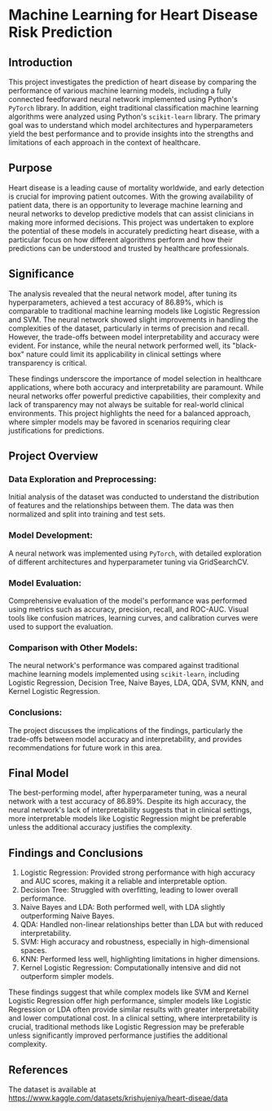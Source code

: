 # Machine Learning for Heart Disease Risk Prediction

## Introduction
This project investigates the prediction of heart disease by comparing the performance of various machine learning models, including a fully connected feedforward neural network implemented using Python's `PyTorch` library. In addition, eight traditional classification machine learning algorithms were analyzed using Python's `scikit-learn` library. The primary goal was to understand which model architectures and hyperparameters yield the best performance and to provide insights into the strengths and limitations of each approach in the context of healthcare.

## Purpose
Heart disease is a leading cause of mortality worldwide, and early detection is crucial for improving patient outcomes. With the growing availability of patient data, there is an opportunity to leverage machine learning and neural networks to develop predictive models that can assist clinicians in making more informed decisions. This project was undertaken to explore the potential of these models in accurately predicting heart disease, with a particular focus on how different algorithms perform and how their predictions can be understood and trusted by healthcare professionals.

## Significance
The analysis revealed that the neural network model, after tuning its hyperparameters, achieved a test accuracy of 86.89%, which is comparable to traditional machine learning models like Logistic Regression and SVM. The neural network showed slight improvements in handling the complexities of the dataset, particularly in terms of precision and recall. However, the trade-offs between model interpretability and accuracy were evident. For instance, while the neural network performed well, its "black-box" nature could limit its applicability in clinical settings where transparency is critical.

These findings underscore the importance of model selection in healthcare applications, where both accuracy and interpretability are paramount. While neural networks offer powerful predictive capabilities, their complexity and lack of transparency may not always be suitable for real-world clinical environments. This project highlights the need for a balanced approach, where simpler models may be favored in scenarios requiring clear justifications for predictions.

## Project Overview
### Data Exploration and Preprocessing:
Initial analysis of the dataset was conducted to understand the distribution of features and the relationships between them. The data was then normalized and split into training and test sets.

### Model Development:
A neural network was implemented using `PyTorch`, with detailed exploration of different architectures and hyperparameter tuning via GridSearchCV.

### Model Evaluation:
Comprehensive evaluation of the model's performance was performed using metrics such as accuracy, precision, recall, and ROC-AUC. Visual tools like confusion matrices, learning curves, and calibration curves were used to support the evaluation.

### Comparison with Other Models:
The neural network's performance was compared against traditional machine learning models implemented using `scikit-learn`, including Logistic Regression, Decision Tree, Naive Bayes, LDA, QDA, SVM, KNN, and Kernel Logistic Regression.

### Conclusions:
The project discusses the implications of the findings, particularly the trade-offs between model accuracy and interpretability, and provides recommendations for future work in this area.

## Final Model
The best-performing model, after hyperparameter tuning, was a neural network with a test accuracy of 86.89%. Despite its high accuracy, the neural network's lack of interpretability suggests that in clinical settings, more interpretable models like Logistic Regression might be preferable unless the additional accuracy justifies the complexity.

## Findings and Conclusions
1. Logistic Regression: Provided strong performance with high accuracy and AUC scores, making it a reliable and interpretable option.
2. Decision Tree: Struggled with overfitting, leading to lower overall performance.
3. Naive Bayes and LDA: Both performed well, with LDA slightly outperforming Naive Bayes.
4. QDA: Handled non-linear relationships better than LDA but with reduced interpretability.
5. SVM: High accuracy and robustness, especially in high-dimensional spaces.
6. KNN: Performed less well, highlighting limitations in higher dimensions.
7. Kernel Logistic Regression: Computationally intensive and did not outperform simpler models.

These findings suggest that while complex models like SVM and Kernel Logistic Regression offer high performance, simpler models like Logistic Regression or LDA often provide similar results with greater interpretability and lower computational cost. In a clinical setting, where interpretability is crucial, traditional methods like Logistic Regression may be preferable unless significantly improved performance justifies the additional complexity.

## References
The dataset is available at https://www.kaggle.com/datasets/krishujeniya/heart-diseae/data





